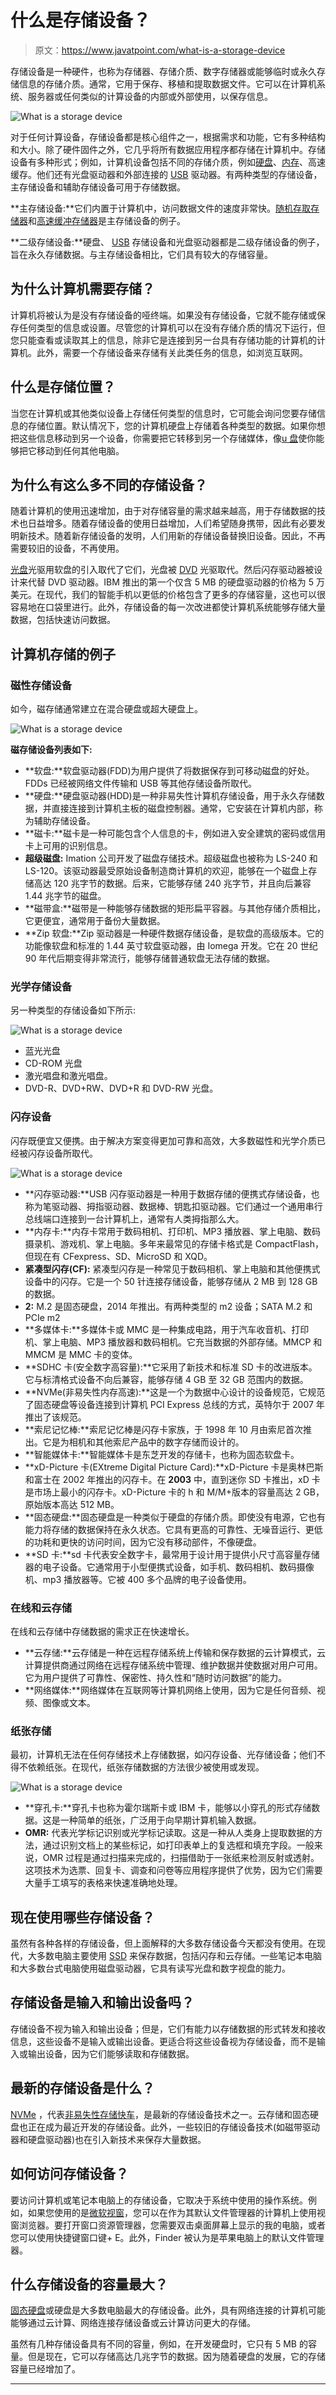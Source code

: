 # 什么是存储设备？

> 原文：<https://www.javatpoint.com/what-is-a-storage-device>

存储设备是一种硬件，也称为存储器、存储介质、数字存储器或能够临时或永久存储信息的存储介质。通常，它用于保存、移植和提取数据文件。它可以在计算机系统、服务器或任何类似的计算设备的内部或外部使用，以保存信息。

![What is a storage device](img/5b924cd36e3bf900b0285b1641e89b47.png)

对于任何计算设备，存储设备都是核心组件之一，根据需求和功能，它有多种结构和大小。除了硬件固件之外，它几乎将所有数据应用程序都存储在计算机中。存储设备有多种形式；例如，计算机设备包括不同的存储介质，例如[硬盘](https://www.javatpoint.com/hdd)、[内存](https://www.javatpoint.com/ram)、高速缓存。他们还有光盘驱动器和外部连接的 [USB](https://www.javatpoint.com/usb-full-form) 驱动器。有两种类型的存储设备，主存储设备和辅助存储设备可用于存储数据。

**主存储设备:**它们内置于计算机中，访问数据文件的速度非常快。[随机存取存储器](https://www.javatpoint.com/ram-full-form)和[高速缓冲存储器](https://www.javatpoint.com/cache-memory)是主存储设备的例子。

**二级存储设备:**硬盘、 [USB](https://www.javatpoint.com/what-is-usb) 存储设备和光盘驱动器都是二级存储设备的例子，旨在永久存储数据。与主存储设备相比，它们具有较大的存储容量。

## 为什么计算机需要存储？

计算机将被认为是没有存储设备的哑终端。如果没有存储设备，它就不能存储或保存任何类型的信息或设置。尽管您的计算机可以在没有存储介质的情况下运行，但您只能查看或读取其上的信息，除非它是连接到另一台具有存储功能的计算机的计算机。此外，需要一个存储设备来存储有关此类任务的信息，如浏览互联网。

## 什么是存储位置？

当您在计算机或其他类似设备上存储任何类型的信息时，它可能会询问您要存储信息的存储位置。默认情况下，您的计算机硬盘上存储着各种类型的数据。如果你想把这些信息移动到另一个设备，你需要把它转移到另一个存储媒体，像[u 盘](https://www.javatpoint.com/usb-flash-drive)使你能够把它移动到任何其他电脑。

## 为什么有这么多不同的存储设备？

随着计算机的使用迅速增加，由于对存储容量的需求越来越高，用于存储数据的技术也日益增多。随着存储设备的使用日益增加，人们希望随身携带，因此有必要发明新技术。随着新存储设备的发明，人们用新的存储设备替换旧设备。因此，不再需要较旧的设备，不再使用。

[光盘](https://www.javatpoint.com/cd)光驱用软盘的引入取代了它们，光盘被 [DVD](https://www.javatpoint.com/dvd-full-form) 光驱取代。然后闪存驱动器被设计来代替 DVD 驱动器。IBM 推出的第一个仅含 5 MB 的硬盘驱动器的价格为 5 万美元。在现代，我们的智能手机以更低的价格包含了更多的存储容量，这也可以很容易地在口袋里进行。此外，存储设备的每一次改进都使计算机系统能够存储大量数据，包括快速访问数据。

## 计算机存储的例子

### 磁性存储设备

如今，磁存储通常建立在混合硬盘或超大硬盘上。

![What is a storage device](img/08aa7eea21f2b6d2974a1b1367f04f71.png)

**磁存储设备列表如下:**

*   **软盘:**软盘驱动器(FDD)为用户提供了将数据保存到可移动磁盘的好处。FDDs 已经被网络文件传输和 USB 等其他存储设备所取代。
*   **硬盘:**硬盘驱动器(HDD)是一种非易失性计算机存储设备，用于永久存储数据，并直接连接到计算机主板的磁盘控制器。通常，它安装在计算机内部，称为辅助存储设备。
*   **磁卡:**磁卡是一种可能包含个人信息的卡，例如进入安全建筑的密码或信用卡上可用的识别信息。
*   **超级磁盘:** Imation 公司开发了磁盘存储技术。超级磁盘也被称为 LS-240 和 LS-120。该驱动器最受原始设备制造商计算机的欢迎，能够在一个磁盘上存储高达 120 兆字节的数据。后来，它能够存储 240 兆字节，并且向后兼容 1.44 兆字节的磁盘。
*   **磁带盒:**磁带是一种能够存储数据的矩形扁平容器。与其他存储介质相比，它更便宜，通常用于备份大量数据。
*   **Zip 软盘:**Zip 驱动器是一种硬件数据存储设备，是软盘的高级版本。它的功能像软盘和标准的 1.44 英寸软盘驱动器，由 Iomega 开发。它在 20 世纪 90 年代后期变得非常流行，能够存储普通软盘无法存储的数据。

### 光学存储设备

另一种类型的存储设备如下所示:

![What is a storage device](img/93408277f1132a6f382327e7f581e75b.png)

*   蓝光光盘
*   CD-ROM 光盘
*   激光唱盘和激光唱盘。
*   DVD-R、DVD+RW、DVD+R 和 DVD-RW 光盘。

### 闪存设备

闪存既便宜又便携。由于解决方案变得更加可靠和高效，大多数磁性和光学介质已经被闪存设备所取代。

![What is a storage device](img/08bb9db98c180edf261f4a544a89d865.png)

*   **闪存驱动器:**USB 闪存驱动器是一种用于数据存储的便携式存储设备，也称为笔驱动器、拇指驱动器、数据棒、钥匙扣驱动器。它们通过一个通用串行总线端口连接到一台计算机上，通常有人类拇指那么大。
*   **内存卡:**内存卡常用于数码相机、打印机、MP3 播放器、掌上电脑、数码摄录机、游戏机、掌上电脑。多年来最常见的存储卡格式是 CompactFlash，但现在有 CFexpress、SD、MicroSD 和 XQD。
*   **紧凑型闪存(CF):** 紧凑型闪存是一种常见于数码相机、掌上电脑和其他便携式设备中的闪存。它是一个 50 针连接存储设备，能够存储从 2 MB 到 128 GB 的数据。
*   **2:** M.2 是固态硬盘，2014 年推出。有两种类型的 m2 设备；SATA M.2 和 PCIe m2
*   **多媒体卡:**多媒体卡或 MMC 是一种集成电路，用于汽车收音机、打印机、掌上电脑、MP3 播放器和数码相机。它充当数据的外部存储。MMCP 和 MMCM 是 MMC 卡的变体。
*   **SDHC 卡(安全数字高容量):**它采用了新技术和标准 SD 卡的改进版本。它与标清格式设备不向后兼容，能够存储 4 GB 至 32 GB 范围内的数据。
*   **NVMe(非易失性内存高速):**这是一个为数据中心设计的设备规范，它规范了固态硬盘等设备连接到计算机 PCI Express 总线的方式，英特尔于 2007 年推出了该规范。
*   **索尼记忆棒:**索尼记忆棒是闪存卡家族，于 1998 年 10 月由索尼首次推出。它是为相机和其他索尼产品中的数字存储而设计的。
*   **智能媒体卡:**智能媒体卡是东芝开发的存储卡，也称为固态软盘卡。
*   **xD-Picture 卡(EXtreme Digital Picture Card):**xD-Picture 卡是奥林巴斯和富士在 2002 年推出的闪存卡。在 **2003** 中，直到迷你 SD 卡推出，xD 卡是市场上最小的闪存卡。xD-Picture 卡的 h 和 M/M+版本的容量高达 2 GB，原始版本高达 512 MB。
*   **固态硬盘:**固态硬盘是一种类似于硬盘的存储介质。即使没有电源，它也有能力将存储的数据保持在永久状态。它具有更高的可靠性、无噪音运行、更低的功耗和更快的访问时间，因为它没有移动部件，不像硬盘。
*   **SD 卡:**sd 卡代表安全数字卡，最常用于设计用于提供小尺寸高容量存储器的电子设备。它通常用于小型便携式设备，如手机、数码相机、数码摄像机、mp3 播放器等。它被 400 多个品牌的电子设备使用。

### 在线和云存储

在线和云存储中存储数据的需求正在快速增长。

*   **云存储:**云存储是一种在远程存储系统上传输和保存数据的云计算模式，云计算提供商通过网络在远程存储系统中管理、维护数据并使数据对用户可用。它为用户提供了可靠性、保密性、持久性和“随时访问数据”的能力。
*   **网络媒体:**网络媒体在互联网等计算机网络上使用，因为它是任何音频、视频、图像或文本。

### 纸张存储

最初，计算机无法在任何存储技术上存储数据，如闪存设备、光存储设备；他们不得不依赖纸张。在现代，纸张存储数据的方法很少被使用或发现。

![What is a storage device](img/3ae032a69cf1f7114fdeb549930255b5.png)

*   **穿孔卡:**穿孔卡也称为霍尔瑞斯卡或 IBM 卡，能够以小穿孔的形式存储数据。这是一种简单的纸张，广泛用于向早期计算机输入数据。
*   **OMR:** 代表光学标记识别或光学标记读取。这是一种从人类身上提取数据的方法，通过识别文档上的某些标记，如打印表单上的复选框和填充字段。一般来说，OMR 过程是通过扫描来完成的，扫描借助于一张纸来检测反射或透射。这项技术为选票、回复卡、调查和问卷等应用程序提供了优势，因为它们需要大量手工填写的表格来快速准确地处理。

## 现在使用哪些存储设备？

虽然有各种各样的存储设备，但上面解释的大多数存储设备今天都没有使用。在现代，大多数电脑主要使用 [SSD](https://www.javatpoint.com/ssd) 来保存数据，包括闪存和云存储。一些笔记本电脑和大多数台式电脑使用磁盘驱动器，它具有读写光盘和数字视盘的能力。

## 存储设备是输入和输出设备吗？

存储设备不视为输入和输出设备；但是，它们有能力以存储数据的形式转发和接收信息，这些设备不是输入或输出设备。更适合将这些设备视为存储设备，而不是输入或输出设备，因为它们能够读取和存储数据。

## 最新的存储设备是什么？

[NVMe](https://www.javatpoint.com/what-is-nvme) ，代表[非易失性存储快车](https://www.javatpoint.com/nvme)，是最新的存储设备技术之一。云存储和固态硬盘也正在成为最近开发的存储设备。此外，一些较旧的存储设备技术(如磁带驱动器和硬盘驱动器)也在引入新技术来保存大量数据。

## 如何访问存储设备？

要访问计算机或笔记本电脑上的存储设备，它取决于系统中使用的操作系统。例如，如果您使用的是[微软视窗](https://www.javatpoint.com/windows)，您可以在作为其默认文件管理器的计算机上使用视窗浏览器。要打开窗口资源管理器，您需要双击桌面屏幕上显示的我的电脑，或者您可以使用快捷键窗口键+ E。此外，Finder 被认为是苹果电脑上的默认文件管理器。

## 什么存储设备的容量最大？

[固态硬盘](https://www.javatpoint.com/ssd-full-form)或硬盘是大多数电脑最大的存储设备。此外，具有网络连接的计算机可能能够通过云计算、网络连接存储设备或云计算访问更大的存储。

虽然有几种存储设备具有不同的容量，例如，在开发硬盘时，它只有 5 MB 的容量。但是现在，它可以存储高达几兆字节的数据。因为随着硬盘的发展，它的存储容量已经增加了。

* * *